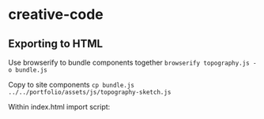 # creative-code

## Exporting to HTML

Use browserify to bundle components together
`browserify topography.js -o bundle.js`

Copy to site components
`cp bundle.js ../../portfolio/assets/js/topography-sketch.js`

Within index.html import script:
<script src="./assets/js/topography-sketch.js"></script>
